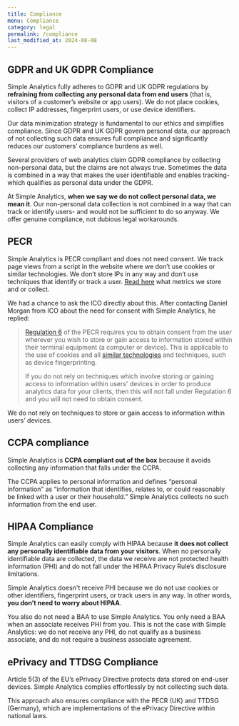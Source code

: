```yaml
---
title: Compliance
menu: Compliance
category: legal
permalink: /compliance
last_modified_at: 2024-08-08
---
```


## GDPR and UK GDPR Compliance

Simple Analytics fully adheres to GDPR and UK GDPR regulations by **refraining from collecting any personal data from end users** (that is, visitors of a customer’s website or app users). We do not place cookies, collect IP addresses, fingerprint users, or use device identifiers.

Our data minimization strategy is fundamental to our ethics and simplifies compliance. Since GDPR and UK GDPR govern personal data, our approach of not collecting such data ensures full compliance and significantly reduces our customers’ compliance burdens as well.

Several providers of web analytics claim GDPR compliance by collecting non-personal data, but the claims are not always true. Sometimes the data is combined in a way that makes the user identifiable and enables tracking- which qualifies as personal data under the GDPR.

At Simple Analytics, **when we say we do not collect personal data, we mean it**. Our non-personal data collection is not combined in a way that can track or identify users- and would not be sufficient to do so anyway. We offer genuine compliance, not dubious legal workarounds.

## PECR

Simple Analytics is PECR compliant and does not need consent. We track page views from a script in the website where we don’t use cookies or similar technologies. We don’t store IPs in any way and don’t use techniques that identify or track a user. [Read here](https://docs.simpleanalytics.com/what-we-collect) what metrics we store and or collect.

We had a chance to ask the ICO directly about this. After contacting Daniel Morgan from ICO about the need for consent with Simple Analytics, he replied:

> [Regulation 6](https://ico.org.uk/for-organisations/guide-to-pecr/guidance-on-the-use-of-cookies-and-similar-technologies/what-are-the-rules-on-cookies-and-similar-technologies/#rules1) of the PECR requires you to obtain consent from the user wherever you wish to store or gain access to information stored within their terminal equipment (a computer or device). This is applicable to the use of cookies and all [similar technologies](https://ico.org.uk/for-organisations/guide-to-pecr/guidance-on-the-use-of-cookies-and-similar-technologies/what-are-cookies-and-similar-technologies/#cookies5) and techniques, such as device fingerprinting.
>
> If you do not rely on techniques which involve storing or gaining access to information within users' devices in order to produce analytics data for your clients, then this will not fall under Regulation 6 and you will not need to obtain consent.

We do not rely on techniques to store or gain access to information within users’ devices.

## CCPA compliance

Simple Analytics is **CCPA compliant out of the box** because it avoids collecting any information that falls under the CCPA.

The CCPA applies to personal information and defines “personal information” as “information that identifies, relates to, or could reasonably be linked with a user or their household.” Simple Analytics collects no such information from the end user.

## HIPAA Compliance

Simple Analytics can easily comply with HIPAA because **it does not collect any personally identifiable data from your visitors**. When no personally identifiable data are collected, the data we receive are not protected health information (PHI) and do not fall under the HIPAA Privacy Rule’s disclosure limitations.

Simple Analytics doesn't receive PHI because we do not use cookies or other identifiers, fingerprint users, or track users in any way. In other words, **you don’t need to worry about HIPAA**.

You also do not need a BAA to use Simple Analytics. You only need a BAA when an associate receives PHI from you. This is not the case with Simple Analytics: we do not receive any PHI, do not qualify as a business associate, and do not require a business associate agreement.

## ePrivacy and TTDSG Compliance

Article 5(3) of the EU’s ePrivacy Directive protects data stored on end-user devices. Simple Analytics complies effortlessly by not collecting such data.

This approach also ensures compliance with the PECR (UK) and TTDSG (Germany), which are implementations of the ePrivacy Directive within national laws.
